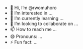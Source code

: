 - 👋 Hi, I’m @rwomuhoro
- 👀 I’m interested in ...
- 🌱 I’m currently learning ...
- 💞️ I’m looking to collaborate on ...
- 📫 How to reach me ...
- 😄 Pronouns: ...
- ⚡ Fun fact: ...

<!---
rwomuhoro/rwomuhoro is a ✨ special ✨ repository because its `README.md` (this file) appears on your GitHub profile.
You can click the Preview link to take a look at your changes.
--->
